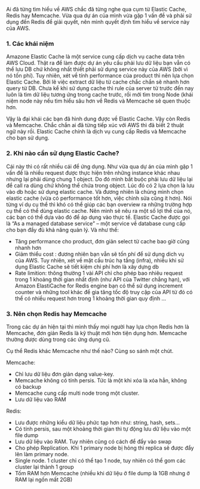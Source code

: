 Ai đã từng tìm hiểu về AWS chắc đã từng nghe qua cụm từ Elastic Cache, Redis hay Memcache.
Vừa qua dự án của mình vừa gặp 1 vấn đề và phải sử dụng đến Redis để giải quyết, nên mình quyết định tìm hiểu về service này của AWS.

### 1.	Các khái niệm
Amazone Elastic Cache là một service cung cấp dịch vụ cache data trên AWS Cloud.
Thật ra để làm được dự án yêu cầu phải lưu dữ liệu bạn vẫn có thể lưu DB chứ không nhất thiết phải sử dụng service này của AWS (bởi vì nó tốn phí).
Tuy nhiên, xét về tính performance của product thì nên lựa chọn Elastic Cache. Bởi lẽ việc extract dữ liệu từ cache chắc chắn sẽ nhanh hơn query từ DB.
Chưa kể khi sử dụng cache thì rule của server từ trước đến nay luôn là tìm dữ liệu tương ứng trong cache trước, rồi mới tìm trong Node (khái niệm node này nếu tìm hiểu sâu hơn về Redis và Memcache sẽ quen thuộc hơn.

Vậy là đại khái các bạn đã hình dung được về Elastic Cache. Vậy còn Redis và Memcache. Chắc chắn ai đã từng tiếp xúc với AWS thì đã biết 2 thuật ngữ này rồi. Elastic Cache chính là dịch vụ cung cấp Redis và Memcache cho bạn sử dụng.


### 2.	Khi nào cần sử dụng Elastic Cache?
Cái này thì có rất nhiều cái để ứng dụng.
Như vừa qua dự án của  mình gặp 1 vấn đề là nhiều request được thực hiện trên những instance khác nhau nhưng lại phải dùng chung 1 object. Do đó mình bắt buộc phải lưu dữ liệu lại để call ra dùng chứ không thể chứa trong object.
Lúc đó có 2 lựa chọn là lưu vào db hoặc sử dụng elastic cache. Và đương nhiên là chúng mình chọn elastic cache (vừa có performance tốt hơn, việc chỉnh sửa cũng ít hơn).
Nói từng ví dụ cụ thể thì khó có thể giúp các bạn overview ra những trường hợp cụ thể có thể dùng elastic cache. Nên mình sẽ nêu ra một số lợi thế của nó, các bạn có thể dựa vào đó để áp dụng vào thực tế.
Elastic Cache được gọi là “As a managed database service” – một service về database cung cấp cho bạn đầy đủ khả năng quản lý.
Và như thế:
-	Tăng performance cho product, đơn giản select từ cache bao giờ cũng nhanh hơn
-	Giảm thiểu cost : đương nhiên bạn vẫn sẽ tốn phí để sử dụng dich vụ của AWS. Tuy nhiên, xét về mặt cấu trúc hạ tầng (infra), nhiều khi sử dụng Elastic Cache sẽ tiết kiệm chi phí hơn là xây dựng db
-	Rate limition: thông thường 1 vài API chỉ cho phép bao nhiêu request trong 1 khoảng thời gian nhất định (như API của Twitter chẳng hạn), với Amazon ElastiCache for Redis engine bạn có thể sử dụng increment counter và những tool khác để gia tăng tốc độ truy cập của API từ đó có thể có nhiều request hơn trong 1 khoảng thời gian quy định
…

### 3.	Nên chọn Redis hay Memcache
Trong các dự án hiện tại thì mình thấy mọi người hay lựa chọn Redis hơn là Memcache, đơn giản Redis là kỹ thuật mới hơn tiện dụng hơn. Memcache thường được dùng trong các ứng dụng cũ.

Cụ thể Redis khác Memcache như thế nào? Cùng so sánh một chút.

Memcache:
-	Chỉ lưu dữ liệu đơn giản dạng value-key.
-	Memcache không có tính persis. Tức là một khi xóa là xóa hẳn, không có backup
-	Memcache cung cấp multi node trong một cluster.
-	Lưu dữ liệu vào RAM


Redis:
-	Lưu được những kiểu dữ liệu phức tạp hơn như: string, hash, sets…
-	Có tính persis, sau một khoảng thời gian thì tự động lưu dữ liệu vào một file dump
-	Lưu dữ liệu vào RAM. Tuy nhiên cũng có cách để đẩy vào swap
-	Cho phép Replication. Khi 1 primary node bị hỏng thì replica sẽ được đẩy lên làm primary node.
-	Single node. 1 cluster chỉ có thể tạo 1 node, tuy nhiên có thể gom các cluster lại thành 1 group
-	Tốm RAM hơn Memcache (nhiều khi dữ liệu ở file dump là 1GB nhưng ở RAM lại ngốn mất 2GB)